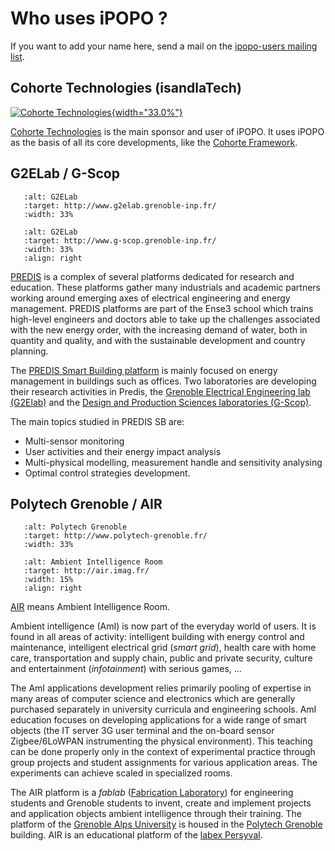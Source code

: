 # Who uses iPOPO ?

If you want to add your name here, send a mail on the
[ipopo-users mailing list](http://groups.google.com/group/ipopo-users).

## Cohorte Technologies (isandlaTech)

[![Cohorte Technologies](/_static/users/cohorte_technologies.svg){width="33.0%"}](http://cohorte-technologies.com/)

[Cohorte Technologies](http://cohorte-technologies.com/) is the main
sponsor and user of iPOPO. It uses iPOPO as the basis of all its core
developments, like the [Cohorte Framework](http://cohorte.github.io/).

## G2ELab / G-Scop


```{image} /_static/users/logo_g2elab.jpg
   :alt: G2ELab
   :target: http://www.g2elab.grenoble-inp.fr/
   :width: 33%
```

```{image} /_static/users/logo_gscop.jpg
   :alt: G2ELab
   :target: http://www.g-scop.grenoble-inp.fr/
   :width: 33%
   :align: right
```

[PREDIS](https://g2elab.grenoble-inp.fr/fr/plateformes/predis)
is a complex of several platforms dedicated for research and education.
These platforms gather many industrials and academic partners working
around emerging axes of electrical engineering and energy management.
PREDIS platforms are part of the Ense3 school which trains high-level
engineers and doctors able to take up the challenges associated with the
new energy order, with the increasing demand of water, both in quantity
and quality, and with the sustainable development and country planning.

The [PREDIS Smart Building platform](https://g2elab.grenoble-inp.fr/fr/plateformes/predis)
is mainly focused on energy management in buildings such as offices. Two
laboratories are developing their research activities in Predis, the
[Grenoble Electrical Engineering lab (G2Elab)](http://www.g2elab.grenoble-inp.fr/) and the
[Design and Production Sciences laboratories (G-Scop)](http://www.g-scop.grenoble-inp.fr/).

The main topics studied in PREDIS SB are:

* Multi-sensor monitoring
* User activities and their energy impact analysis
* Multi-physical modelling, measurement handle and sensitivity analysing
* Optimal control strategies development.

## Polytech Grenoble / AIR


```{image} /_static/users/logo_polytech.png
   :alt: Polytech Grenoble
   :target: http://www.polytech-grenoble.fr/
   :width: 33%
```

```{image} /_static/users/logo_air_1.png
   :alt: Ambient Intelligence Room
   :target: http://air.imag.fr/
   :width: 15%
   :align: right
```

[AIR](http://air.imag.fr/) means Ambient Intelligence Room.

Ambient intelligence (AmI) is now part of the everyday world of users.
It is found in all areas of activity: intelligent building with energy
control and maintenance, intelligent electrical grid (*smart grid*),
health care with home care, transportation and supply chain, public and
private security, culture and entertainment (*infotainment*) with
serious games, ...

The AmI applications development relies primarily pooling of expertise
in many areas of computer science and electronics which are generally
purchased separately in university curricula and engineering schools.
AmI education focuses on developing applications for a wide range of
smart objects (the IT server 3G user terminal and the on-board sensor
Zigbee/6LoWPAN instrumenting the physical environment). This teaching
can be done properly only in the context of experimental practice
through group projects and student assignments for various application
areas. The experiments can achieve scaled in specialized rooms.

The AIR platform is a *fablab* ([Fabrication Laboratory](https://en.wikipedia.org/wiki/Fab_lab)) for engineering
students and Grenoble students to invent, create and implement projects
and application objects ambient intelligence through their training. The
platform of the [Grenoble Alps University](http://www.univ-grenoble-alpes.fr/) is housed in the
[Polytech Grenoble](http://www.polytech-grenoble.fr/) building. AIR is
an educational platform of the [labex Persyval](http://www.persyval-lab.org/).
